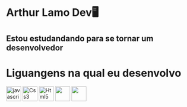 # Arthur Lamo Dev🖥️
## Estou estudandando para se tornar um desenvolvedor

# Liguangens na qual eu desenvolvo

<div align="left">
  <img src="https://cdn.jsdelivr.net/gh/devicons/devicon/icons/javascript/javascript-original.svg" height="40" alt="javascript logo"  />
  <img src="https://cdn.jsdelivr.net/gh/devicons/devicon@latest/icons/css3/css3-original-wordmark.svg" height="40" alt="Css3 logo"/>
  <img src="https://cdn.jsdelivr.net/gh/devicons/devicon@latest/icons/html5/html5-original-wordmark.svg" height="40" alt="Html5 logo" />
  <img src="https://cdn.jsdelivr.net/gh/devicons/devicon@latest/icons/lua/lua-original.svg" height='40' />
  <img src="https://cdn.jsdelivr.net/gh/devicons/devicon@latest/icons/python/python-original-wordmark.svg" height='40' />
</div>
